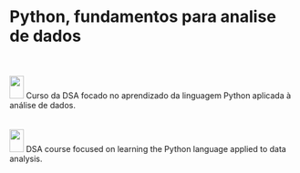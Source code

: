 # Python, fundamentos para analise de dados

<br/>
<br/>

<div>
  <img height="40px" width="25px" src="https://user-images.githubusercontent.com/67797465/147162419-fc3c2d41-41d0-4b4c-9798-e0dc835ecf27.png">
  Curso da DSA focado no aprendizado da linguagem Python aplicada à análise de dados.
</div>

<br/>
<br/>

<div>
  <img height="40px" width="25px" src="https://user-images.githubusercontent.com/67797465/147162397-f7261399-8671-4823-a775-aa59f9392295.png">
  DSA course focused on learning the Python language applied to data analysis.
</div>


